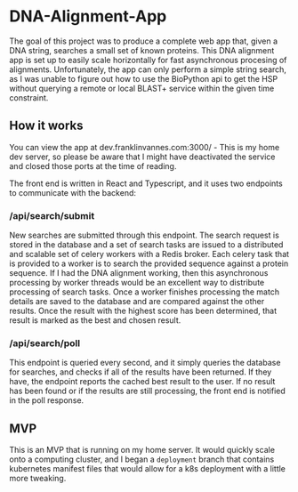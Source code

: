 # DNA-Alignment-App

The goal of this project was to produce a complete web app that, given a DNA string, searches a small set of known proteins.
This DNA  alignment app is set up to easily scale horizontally for fast asynchronous procesing of alignments. Unfortunately, the app can only perform a simple string search, as I was unable to figure out how to use the BioPython api to get the HSP without querying a remote or local BLAST+ service within the given time constraint.

## How it works
You can view the app at dev.franklinvannes.com:3000/ - This is my home dev server, so please be aware that I might have deactivated the service and closed those ports at the time of reading.

The front end is written in React and Typescript, and it uses two endpoints to communicate with the backend:

### /api/search/submit
New searches are submitted through this endpoint. The search request is stored in the database and a set of search tasks are issued to a distributed and scalable set of celery workers with a Redis broker. Each celery task that is provided to a worker is to search the provided sequence against a protein sequence. If I had the DNA alignment working, then this asynchronous processing by worker threads would be an excellent way to distribute processing of search tasks. Once a worker finishes processing the match details are saved to the database and are compared against the other results. Once the result with the highest score has been determined, that result is marked as the best and chosen result. 

### /api/search/poll
This endpoint is queried every second, and it simply queries the database for searches, and checks if all of the results have been returned. If they have, the endpoint reports the cached best result to the user. If no result has been found or if the results are still processing, the front end is notified in the poll response.

## MVP
This is an MVP that is running on my home server. It would quickly scale onto a computing cluster, and I began a `deployment` branch that contains kubernetes manifest files that would allow for a k8s deployment with a little more tweaking.

